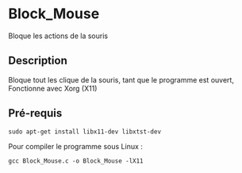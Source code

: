 # Block_Mouse
Bloque les actions de la souris

## Description
Bloque tout les clique de la souris, tant que le programme est ouvert, Fonctionne avec Xorg (X11)

## Pré-requis
```
sudo apt-get install libx11-dev libxtst-dev
```

Pour compiler le programme sous Linux : 
```
gcc Block_Mouse.c -o Block_Mouse -lX11
```
